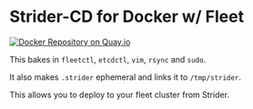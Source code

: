 # Strider-CD for Docker w/ Fleet

[![Docker Repository on Quay.io](https://quay.io/repository/macropin/strider-fleet/status "Docker Repository on Quay.io")](https://quay.io/repository/macropin/strider-fleet)

This bakes in `fleetctl`, `etcdctl`, `vim`, `rsync` and `sudo`.

It also makes `.strider` ephemeral and links it to `/tmp/strider`.

This allows you to deploy to your fleet cluster from Strider.
